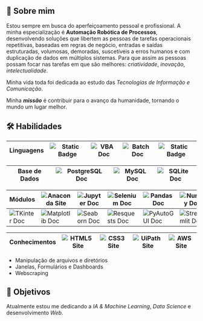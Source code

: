 
## 📄 Sobre mim
Estou sempre em busca do aperfeiçoamento pessoal e profissional.
A minha especialização é **Automação Robótica de Processos**, desenvolvendo soluções que libertem as pessoas de tarefas operacionais repetitivas, baseadas em regras de negócio, entradas e saídas estruturadas, volumosas, demoradas, suscetíveis a erros humanos e com duplicação de dados em múltiplos sistemas. Para que assim as pessoas possam focar nas tarefas em que são melhores: *criatividade*, *inovação*, *intelectualidade*.  

Minha vida toda foi dedicada ao estudo das *Tecnologias de Informação e Comunicação*.

Minha ***missão*** é contribuir para o avanço da humanidade, tornando o mundo um lugar melhor.


## 🛠 Habilidades
| Linguagens | ![Static Badge](https://img.shields.io/badge/Python-05122A?style=plastic&logo=data%3Aimage%2Fpng%3Bbase64%2CiVBORw0KGgoAAAANSUhEUgAAAC0AAAAtCAYAAAA6GuKaAAAGBUlEQVRYw8WZfWxV5R3HP89pCwUdUg0JKsuy3IzwEkmWIhHnQmpIdSqMLpYI6D8kYIYGTezQaPYivhBl0iUEo0ZclmxI8I9hjCkQpU0LKEIlBkYYglHCkFatZPJS2vP8vvvj3t7e2%2Ft6bjnsSZ7c83bP%2BZzf8%2F29PM9xkqikOXALXvlwtjfdgblZJvupZFMkXS9pnMxqJf1XMi%2FUK69TyE4ZOjQo277v%2Beb%2FUGFzlUAvbG1fap61khKSIQmZSG%2FLUvsZx2zonJAsNOmNa8OBNTvXP3QhduiFGzpazLQ%2BGygTOBOw5AsdGHuh5s72Tc3nozAEUS6%2BZ%2BP%2BCSatTcGFgvWgJZK9l2HFDIuWPHbrpfGX%2FxzV0pGgqwcuzZI0LvXgjW1r5q9pe7Jx63U%2F%2B6EJ2b%2FKAUXK7mbLf7lqS11s0GZ2Y3pozR8eOr6tudkb7kjm0GdAZUHmSkk1A2Mv%2Fzw%2BaOxHaSvC0tlvdNcANDzbNgWz%2BcNwkSSCx02IDRrItNr867%2FpPdL43PvvVDn%2FmWQ3RAHN7IQ%2BPk3jbWSUmGrS%2FanYnG%2Fo80QR5USRWB3RGwUsFk0OI495YrR0bXX%2FOxb4hEJL4Ek4uURAkKhyPhEGlvChEuZdQhYkJHutoBxGRhE%2FyuTiwN27YfdcjDnmNcmcVWFgZmCGACzElHJNs1RkSUYKI33tPKTbCmTEEVKi6dAfj53EuWUj%2BL7F1MnkDZ8UhF7Y2tlopo2Sn1oiDWfplZJQxbMkuKZDf%2Fh3Dc5ty3V8A4XbqfYPMWnT%2BSx53PdK50oztUk2tZAGyRnaFHCFWi7uhAL5VLdFDNrfszS9oLVrDtgmyYK8WSsvnEbtiIV5DcxnQHsw%2BzWnV9wzbGnzLyJVF8laFC%2BQygttmVIpbd183VYABAtad98s6c5oFhudlXNCmFM%2FstriwB4U3s2JBycE5t08SS4aSPmguVLLhXah%2Bxz8T4pYeGi7lprwFwFGfbShLZDVyiyQ8kjiwMHXV55E9qtcHefZN9UHQvWRhraAo5ZVY%2BS2gQCt5uyqecjfXloeHuTrg%2BS8roysNWS5KxfavsNo6n66%2Bzjev1kmMMgn3N3rdp2T7DpFShDp82dMdsJJPTYUFSSM5H8RmOXk6EvgPmHsmH8ceqq7jnBgO7JZSSMZkPrN2U9p29nX7q4XdwxKqo4ytzOzDgv4%2Ff6XluyViFamHX12DBPPzsS0BPQIsvHgC4DmBb%2FsGl9o65U0qYwZNDJh0rqPXn7gGfW0zEc8CszGMa7IdGckRF0uVCTo7wOT%2BspPELy576Ulz%2BjsExsQu4CFwE2IurzdrA75kZ1R9m8DmY6X6VTfjRm49Dt6nlgN7vES0xuuAFyhfiqQo7ucAsnJtrY%2F9lU%2F8KfivEZZ8Ta7rohyfVfgvO8up0DyxkeMP38HMPH%2FYN3h7tURVF0ztl2m8yULoEDfgN1U0LpXA1g6zbHJe4KdLY0XZLxbqkByoTdEdXTrXqkXMkBv0bzNBwDO2XpJvliB5PMuJUTR7Sj2k6mgD69N6Xp699qmz4RaihVI8cvBClg3PTFsYdbe3qzpVufz9%2F8FabGkL%2FIWSEO2jmXo8%2FThRNuHcw8zY%2B9fiy713t7y9jSTbnQKq5Konmrs031PHlmE%2Bc3ZmcoXymSbkW1Nv6wPU3cPUz153%2BRm5rmsSruPixcPU39wsPL16TOrl0MGdPEU%2FE9kO9LQNpheEcT75G%2FaU7SLae1fxrOofua3y5E2j6JuyH%2Fe0cT0zu0xreX5eBwwzrW8YQ1X6lx%2BB%2FKPoHDLCGeLFVoV1w34A0xrv5fpHa8yo2sZjuHVJHnFB21hT%2BU1gx3I1oL2D3uW64kPur%2BmC9kPFUrjLo42XAtAR0M1cotSd%2B3lYn93vN8RTy5eibPXo0WQ9DO%2BAH2AC%2BYi3QII5x5kRteW2D9%2BcuI3y8G3IpuQDmeFQl3hdg54nJl7%2FnZVvtgmLb7ox%2FiBNciWJed9vpB1c5cOxBaqgnVM7%2Fz6qn1mzmpfNtRyMWjA%2BbnI34aYApoMXAN8j%2BMc4jjSfoKqj6GvixlHBkbzyP8BoC4r4N3tPVIAAAAASUVORK5CYII%3D&labelColor=black) | ![VBA Doc](https://img.shields.io/badge/VBA-05122A?logo=data%3Aimage%2Fpng%3Bbase64%2CiVBORw0KGgoAAAANSUhEUgAAAA4AAAAICAMAAAD%2Bzz7%2BAAABAlBMVEX%2F%2F%2F8AAAAAAAAAAAA7OwA%2BIxI2DzE5Di8pMkllOBhiOBVDEjhFFDwxQl1RLhNEEjlFKQ91bgCASRwhLUGNhABEETpQLRJaGE5EWoMnM0xJYY1vaACUVSBIX4ttHF9NE0FmGlialABkGlc9TmRwawGESh5NZZRLE0BCT1%2BdWSRlG1iLZhJEWIKjXSSbkgFKY5GYViKeWyOZVyJvXAlUbZ53H2eqYSZRapxbMFO6rwG6aimKdRCuYid%2FVCyyZSeGeQlkVBCII3aHJHWJJHeMJXifkwvAtQPEugWRJnzCuQbSeC9kg8Bwcjx5eTaSJn6TJn%2Bvmg6xqg%2BzjBHYezDe0gDg1ABV8UPoAAAAS3RSTlMAAQIDGh00NjhJVldZXV9iZGuBjZOWnaGqq7i4vsLGyMjKzc7Pz9DS1NbZ2tvb4OPk5%2Bjq6%2Bvr7O3t7u%2Fw8%2FP09vb3%2Bfr6%2Bv3%2B%2Fv44CGn8AAAAcklEQVQI12NgAAImXlkJDgY4kDTx9jYXhrBZhbjU9JU1dKTYuBkZGMSsgr1sfQLdfS2c%2FeT4GYxUdTWN7T1DXR20XJTUGcyCDWyCQvVU3AKc5P1NGThlDO20LUMVQ6w9FBzFGRgYBfgYWUSkBZl5RNkZAC0ND5Llepr6AAAAAElFTkSuQmCC&labelColor=black) | ![Batch Doc](https://img.shields.io/badge/Batch-05122A?style=plastic&logo=data%3Aimage%2Fpng%3Bbase64%2CiVBORw0KGgoAAAANSUhEUgAAAAwAAAAOCAQAAACxtDVnAAAAvUlEQVQY023PrUpDARjH4fcKvAS1KEuCcaAmkWHzBsRo2Q040LKPY3DNIEMWBoZjWFoYik3sBg84Bmva1EVFHsOZIDvyKy885f%2BG0HEsmXWuLYQIoZ6fQiij%2BgutOfiyXYRlF67cFSGvJcKjtjMT3OoZSSQuZWFqSUcFW0rGGtYNCR8WrDjxasO%2BgQe7EN6seraoa82mwxl8h3c79lw7de%2FFgSdH%2BAw1mXSuTO3%2Fuc38j2YBGjn0pW7%2BlOqLH8MB6mEODeVXAAAAAElFTkSuQmCC&labelColor=black) | ![Static Badge](https://img.shields.io/badge/MicroPython-05122A?style=plastic&logo=micropython&labelColor=black) |
|-|-|-|-|-|

| Base de Dados | ![PostgreSQL Doc](https://img.shields.io/badge/PostgreSQL-05122A?style=plastic&logo=postgresql&labelColor=black) | ![MySQL Doc](https://img.shields.io/badge/MySQL-05122A?style=plastic&logo=mysql&labelColor=black) | ![SQLite Doc](https://img.shields.io/badge/SQLite-05122A?style=plastic&logo=sqlite&labelColor=black) |
|-|-|-|-|

| Módulos | ![Anaconda Site](https://img.shields.io/badge/Anaconda-05122A?style=plastic&logo=anaconda&labelColor=black) | ![Jupyter Doc](https://img.shields.io/badge/Jupyter-05122A?style=plastic&logo=jupyter&labelColor=black) | ![Selenium Doc](https://img.shields.io/badge/Selenium-05122A?style=plastic&logo=selenium&labelColor=black) | ![Pandas Doc](https://img.shields.io/badge/Pandas-05122A?style=plastic&logo=pandas&labelColor=black) | ![Numpy Doc](https://img.shields.io/badge/Numpy-05122A?style=plastic&logo=numpy&labelColor=black) |
|-|-|-|-|-|-|
| ![TKinter Doc](https://img.shields.io/badge/TKinter-05122A?style=plastic&logo=data%3Aimage%2Fpng%3Bbase64%2CiVBORw0KGgoAAAANSUhEUgAAAA4AAAAOCAYAAAAfSC3RAAAACXBIWXMAAA7DAAAOwwHHb6hkAAAAGXRFWHRTb2Z0d2FyZQB3d3cuaW5rc2NhcGUub3Jnm%2B48GgAAAf1JREFUKJF9kj9I1HEYxj%2B%2F8%2Fx3lKhh0ilBUBL9p8Fos2gKa2i4CBpaCimXMLKGOGiIGsqlRYeoxQiRoJQgwwYPlbjKwVsiSrJ0KOi0u%2FPO932%2F3wYVT40eeHmX9%2FO8L7xP4L2nWLFYX8n84aodviDhcvj2It6a4x8KisHW%2B2%2B7TfWQijSbCKqCqrwbvXfuyMpMOp0%2BE4lEmkLFLk4tZlI4b6qYCaaCE2kOgiAASKVSD7z3%2FYODg21rQDV54sxfc6o9quqWDBSAZDJ5wsyuJhIJhoeHH4dPdY00O10cU5GQqWJL5%2BFUsZWa6bjz6v3UjdKyKl4ODLiGaPR2yKn0q2rIigdttXvvabs1vaVu63aGhob4k8lciMfjLmymjcWQmmZNRUwV75yPlGlPtH5PZ%2B%2FTXiY%2BjPK6OzoBEF7dIpw9OHOlvWW6g4BKvAPLB29GfnaOfjrA5GSKZ3drKQtlKpZAkVlT2Wam8%2B3Hvt%2FE04gJuDxYgbqaSqa%2BfuHS6Sz11eUww0eaIKxqF810wIkW8G4TVgArLIN5qjbX8ej6Z3Bh8PKcloRuCAA%2FLv%2FG8tW4POjCQ2d5l17cvat2f9fJ9clZ80c047EsaBZsoX3O9pXWhpINLAfgP2CuE82C5sBy1DB2HPwv1gd6w6kAfbES9s4exbkIFTbOzvH59RDAX2BvWOHMp32bAAAAAElFTkSuQmCC&labelColor=black) | ![Matplotlib Doc](https://img.shields.io/badge/Matplotlib-05122A?style=plastic&logo=data%3Aimage%2Fpng%3Bbase64%2CiVBORw0KGgoAAAANSUhEUgAAAA4AAAAOCAMAAAAolt3jAAABMlBMVEX%2F%2F%2F%2BxsbGqqqqtra2wsLDJycnIyMjKysrJycnV1dXV1dXV1dXW1tbk5OTl5eXl5eXk5OTh4eHg4ODh4eHg4ODh4eHu7u7v7%2B%2Fi4uLw8PDw8PDg397h4eGf3sir1cetwLav4NCw1cm11su4uq251Mq%2Btam%2Fy7fI1G%2FKu5TLy9nM4uLO06bO1pHP2NjR0sfSzMLTmHDTq5DU0c3V1dXV1r7W1tbXuInYx37YzLrZjlvZy47cy4Tc0cDeqVnezIDe29nfr2nfxFffxWDgrGDhqlnhx1vhz4ji4uLjunvj4%2BPk5N7k5OTl5eXmz6%2Fm0K%2Fm0rbm3LDm6sbo1cjo6Ojp487q18rt7uTu2s3u5uLv5N%2Fw3tHw8PDx8fHy6Njy8O7y8vL19fX39%2Ff4%2BPj5%2Bfn%2B%2Fv7%2F%2F%2F%2BxbEXuAAAAHXRSTlMAGhscHVpcXF6FhoeIxcXGx%2BTl5ebm5ubn6On5%2Bvwrd4wAAADHSURBVAjXY2BgYGDh4RcR4edmZgADDqlYP0%2FPpFRJdjBPxt%2FWOS4hOjhRBshnkUo08nCx8dQJNE2UZGLgSfVK0XfwDVPXSwlO5WIQSLJzC7Ew0zZJiI9J5mWQcHdydDXXUNZM9En0FmYQ9bS2ClCTV7VP9E70FgQqjonR0lVUMYwEK%2BZODU4xTpBViDAID07lZGCWTDRNiZFTio%2ByDBJjZGBgl0kMjklIiAkOlWYFOYtNMjXZ3T05VZwV4mgmLj4hIT5OoEoGAJVdJiTokD1kAAAAAElFTkSuQmCC&labelColor=black) | ![Seaborn Doc](https://img.shields.io/badge/Seaborn-05122A?style=plastic&logo=data%3Aimage%2Fpng%3Bbase64%2CiVBORw0KGgoAAAANSUhEUgAAABMAAAASCAMAAACO0hVbAAABxVBMVEX%2F%2F%2F8AAAAAAP9RUYZiZopmZo5lZYxnapF5fJ54e5x4fpx7gJ17gJ98gaB4fJ2DhaOEhqSDh6aAg6KKjKqNjquGiKeBg6OChKKUmbOVmrKUmrSmp76oqcCcn7efpLqJkK6MlK%2B1uMl5gKGDiaiztsm1vMmzvsu8w9HT1t%2FO197a4ORtdZh8g6PV3uJlbZPa4OZxeJuKm7d2f6CYqL2JmbVfa4%2BcusZ2gKBaZItESHZESHdIT3tMUHxXW4RcfaJdfqJdfqNef6Nff6Nhao9icZZja5FkcphldppmhahncJRoe59pcJVpcZVphqhqcpZqgaNreJprgaNsc5dshaZudZhueZ1vepxyfZ9ziKh9sLx%2Bsb1%2FnLd%2Fsb2Asr6Bsr6GoruGtcCIt8KJpb2MusSNqb%2BOqsCPqcCTvsiWv8mXv8mawMufvMqfws2gvsygv82gws2hxc6ny9HB2%2BDC2%2BDM4eXR5OfV6enX7OnZ6uza7Ojb7uvb7%2Bre7%2B7g8O3g8e7h8e7i7%2B7i7%2FDi8e7i8e%2Fi8u7i8vDj8e%2Fj8vHj8%2B%2Fk8%2FDl8%2FHm8%2FDm9PHn8vHo8%2FDp9fPq9fTr9vTt9fTt9%2FXu9%2FXu9%2Fbv9vWQrC0FAAAAOXRSTlMAAQETRkZHSFRVVXBwcXOCg4SGkJGUmJmlpqfAwcLEzdLa3Nzd3eXn6uvv8fHx9PT19fn5%2Bvv7%2FP2SJDNIAAAA7klEQVQY02NggAEmBlTALCqjoq4mLcqMEOJVnNQyuaeyo02VByYkoFVT1dE6sb%2B5rlWXHyLEpTG1aVp99ZSusoqGXk1OsJjchPK%2B7trSgpjIyMj0YlmQEJt%2BW2d7UXIkFJixA8VEGksK4yLhIEEYKCYVGZWVnRKfmpsJEZQEiknmJznYgYBTWk4sUEwCpNfDLtAl3NkXJBydl5EI0sti4hVg6WoTEgpW7GjMCrJYwcoHKGbr7e4PFLOXB7uPwxQsFmQZ5hYRbMgB8YiQOUTMz9LVQhDmYT5tT7CYtQ43UliJKxkY6SmLMaOFISOcBQCCgUJLnSvIjwAAAABJRU5ErkJggg%3D%3D&labelColor=black) | ![Resquests Doc](https://img.shields.io/badge/Requests-05122A?style=plastic&logo=data%3Aimage%2Fpng%3Bbase64%2CiVBORw0KGgoAAAANSUhEUgAAAA0AAAAOCAQAAABedl5ZAAAA40lEQVQYGQXBSy5DYRgA0PNfhLptPSoRbUNqgEQkIoYSQ3u0ATuwA0MDRkw82hLPSkhdrdbnnBTAmpIZqy7V9NxCCtbtWjTvzJ5rBx69unCT4tCqspoPm8be9RR6kiIFVTuqKpZNG3jx686rTgqAA5%2FWdWw4AVJAzUjVnoaue11%2FPshQVti3Ys6zd01bfk2QoW%2FR0Ju2KbkrU2aNSQGzJhxZsqTi3KmxggwsqLtXMvSkqy6HDCUD24ZCJvelJZlEiMnIoxEz0YrjaEYe9chDyDDS92Ag0zbt26M%2BpABgTqbwA%2FAPyOFVjy2PsGgAAAAASUVORK5CYII%3D&labelColor=black) | ![PyAutoGUI Doc](https://img.shields.io/badge/PyAutoGUI-05122A?style=plastic&logo=data%3Aimage%2Fpng%3Bbase64%2CiVBORw0KGgoAAAANSUhEUgAAAA4AAAAOCAQAAAC1QeVaAAAA50lEQVQY01XNwSvDcRgG8C%2F%2BCjf%2FCpcpyWqOSu2wm%2BS0WilJclBuKFymjDAXarWyltpclbayA2EHbiP2u6yPw9Y271PP5VPPGxR8aYm0tUSiXn%2BaFYIzWQkXcublnEs4diVhXQhKbmSUFWTcKsooKsl0se5B3pNHeXU1Va%2FeVbuYdyTuUtacUyeaVq3ZtCIEZdfSUlKW0bDoG78mheDZi4qiojs1SVs6qNs2FcSk%2B0mKNO17sIdGMMiMCFQsgfaAJnoE9w507Awwbvg%2BLBgb4LifITw0Kgz%2FjPWHd40I%2FzGY9qZto0vCHwFUMDkQixI5AAAAAElFTkSuQmCC&labelColor=black) | ![Streamlit Doc](https://img.shields.io/badge/Streamlit-05122A?style=plastic&logo=streamlit&labelColor=black) | 

| Conhecimentos | ![HTML5 Site](https://img.shields.io/badge/HTML5-05122A?style=plastic&logo=html5&labelColor=black) | ![CSS3 Site](https://img.shields.io/badge/CSS3-05122A?style=plastic&logo=css&labelColor=black) | ![UiPath Site](https://img.shields.io/badge/UiPath-05122A?style=plastic&logo=uipath&labelColor=black) | ![AWS Site](https://img.shields.io/badge/AWS-05122A?style=plastic&logo=data%3Aimage%2Fpng%3Bbase64%2CiVBORw0KGgoAAAANSUhEUgAAAA4AAAAICAYAAADJEc7MAAABWElEQVQYV4XMv0vUYQDH8ffneS4NLu0XiTlIKJp0dHfxXSQP75uIThEN9gMaJXC%2BqanagnByK6h%2FoBtbaogTB0WNGxp0CHFxEcHFRe77fBr8A3pPr%2Bmt0fuN6%2F0hfEC6YfswoCMn7zhwOcCz%2FW5nebLe%2FCbxxdYKpONe0fdGthl%2F0JyIBbeJrCVYCfYTpIAZiwqtwn4r%2FCfhkRjS6t7vjaMwVWvOlRIfhcpY8W93fRPCPSdfxer0nFpQtPe7nVXgR0rx6936o0boSUYMOjgDayybHzA%2BFOE02r8Ez3028HOiPvtKCjXAUJxjm%2FHqw6FqdaGc53nJNpVKpS%2FLsksXzq%2FYhqWlOFVrTN6p59dsI3%2FiBWKLZR%2Fwvz6rQuIpgcfyO0oM00JMA%2BvANrDHa054j7jFECVGMDOIaUwbkcn2xW1Ng%2FTzErOIqAHDQAKOEbvAdyJtzjinzM1%2FnJ6LMwcoO90AAAAASUVORK5CYII%3D&labelColor=black) |
|-|-|-|-|-|

- Manipulação de arquivos e diretórios
- Janelas, Formulários e Dashboards
- Webscraping







## 🚀 Objetivos

Atualmente estou me dedicando a *IA & Machine Learning*, *Data Science* e desenvolvimento *Web*.
